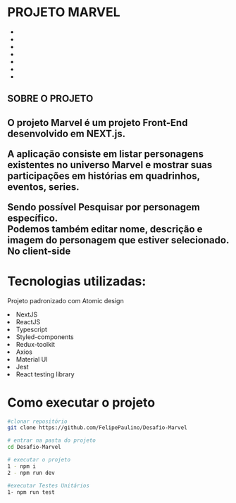 # PROJETO MARVEL
-
-
-
-
-
-
-

<h2>SOBRE O PROJETO<h2/>

O projeto Marvel é um projeto Front-End desenvolvido em NEXT.js. 

A aplicação consiste em listar personagens existentes no universo Marvel e mostrar suas participações em histórias em quadrinhos, eventos, series.

Sendo possível Pesquisar por personagem específico.  
Podemos também editar nome, descrição e imagem do personagem que estiver selecionado. No client-side

# Tecnologias utilizadas:

Projeto padronizado com Atomic design

<li>NextJS</li>
<li>ReactJS</li>
<li>Typescript</li>
<li>Styled-components</li>
<li>Redux-toolkit</li>
<li>Axios</li>
<li>Material UI</li>
<li>Jest</li>
<li>React testing library</li>

# Como executar o projeto

```bash
#clonar repositório 
git clone https://github.com/FelipePaulino/Desafio-Marvel

# entrar na pasta do projeto
cd Desafio-Marvel

# executar o projeto
1 - npm i
2 - npm run dev

#executar Testes Unitários
1- npm run test
```

